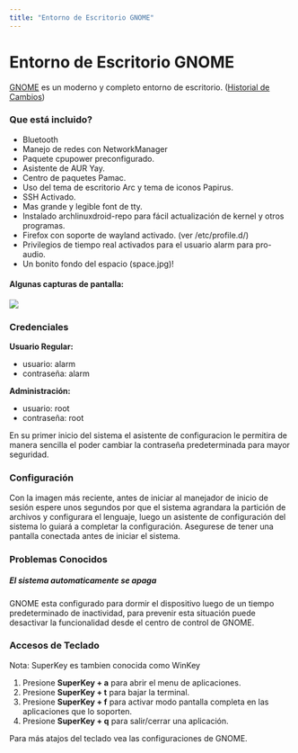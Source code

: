 ```yaml
---
title: "Entorno de Escritorio GNOME"
---
```


# Entorno de Escritorio GNOME

[GNOME] es un moderno y completo entorno de escritorio.
([Historial de Cambios](/es/env/changes/#gnome))

### Que está incluido?

* Bluetooth
* Manejo de redes con NetworkManager
* Paquete cpupower preconfigurado.
* Asistente de AUR Yay.
* Centro de paquetes Pamac.
* Uso del tema de escritorio Arc y tema de iconos Papirus.
* SSH Activado.
* Mas grande y legible font de tty.
* Instalado archlinuxdroid-repo para fácil actualización de kernel y otros programas.
* Firefox con soporte de wayland activado. (ver /etc/profile.d/)
* Privilegios de tiempo real activados para el usuario alarm para pro-audio.
* Un bonito fondo del espacio (space.jpg)!

#### Algunas capturas de pantalla:

<img class="img-fluid" src="{{ 'assets/img/gnome-ss01.jpg' | relative_url }}"/>

### Credenciales

**Usuario Regular:**
* usuario: alarm
* contraseña: alarm

**Administración:**
* usuario: root
* contraseña: root

En su primer inicio del sistema el asistente de configuracion le permitira
de manera sencilla el poder cambiar la contraseña predeterminada para mayor
seguridad.

### Configuración

Con la imagen más reciente, antes de iniciar al manejador de inicio de sesión
espere unos segundos  por que el sistema agrandara la partición de archivos y
configurara el lenguaje, luego un asistente de configuración del sistema lo
guiará a completar la configuración. Asegurese de tener una pantalla conectada
antes de iniciar el sistema.

### Problemas Conocidos

##### El sistema automaticamente se apaga

GNOME esta configurado para dormir el dispositivo luego de un tiempo predeterminado
de inactividad, para prevenir esta situación puede desactivar la funcionalidad
desde el centro de control de GNOME.

### Accesos de Teclado

Nota: SuperKey es tambien conocida como WinKey

1. Presione **SuperKey + a** para abrir el menu de aplicaciones.
2. Presione **SuperKey + t** para bajar la terminal.
3. Presione **SuperKey + f** para activar modo pantalla completa en las aplicaciones que lo soporten.
4. Presione **SuperKey + q** para salir/cerrar una aplicación.

Para más atajos del teclado vea las configuraciones de GNOME.

[GNOME]: https://gnome.org
